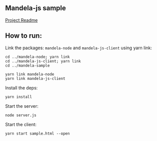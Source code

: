 
## Mandela-js sample

[Project Readme](https://github.com/zerothabhishek/mandela-js/blob/main/Readme.md)

## How to run:

Link the packages: `mandela-node` and `mandela-js-client` using yarn link:

`cd ../mandela-node; yarn link`  
`cd ../mandela-js-client; yarn link`  
`cd ../mandela-sample`  

`yarn link mandela-node`  
`yarn link mandela-js-client`  

Install the deps:

`yarn install`

Start the server:

`node server.js`

Start the client:

`yarn start sample.html --open`



